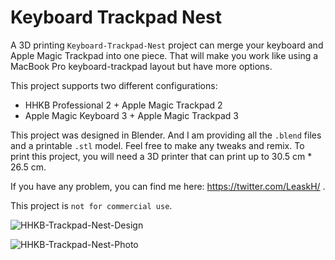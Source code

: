 # Keyboard Trackpad Nest

A 3D printing `Keyboard-Trackpad-Nest` project can merge your keyboard and Apple Magic Trackpad into one piece. That will make you work like using a MacBook Pro keyboard-trackpad layout but have more options.

This project supports two different configurations:

- HHKB Professional 2 + Apple Magic Trackpad 2
- Apple Magic Keyboard 3 + Apple Magic Trackpad 3

This project was designed in Blender. And I am providing all the `.blend` files and a printable `.stl` model. Feel free to make any tweaks and remix. To print this project, you will need a 3D printer that can print up to 30.5 cm * 26.5 cm.

If you have any problem, you can find me here: https://twitter.com/LeaskH/ .

This project is `not for commercial use`.

![HHKB-Trackpad-Nest-Design](https://github.com/Leask/HHKB-Trackpad-Nest/blob/main/HHKB/images/Screen%20Shot%202020-12-31%20at%202.26.57%20AM.png?raw=true "HHKB-Trackpad-Nest-Design")

![HHKB-Trackpad-Nest-Photo](https://github.com/Leask/HHKB-Trackpad-Nest/blob/main/HHKB/images/IMG_3020.jpg?raw=true "HHKB-Trackpad-Nest-Photo")
